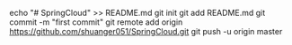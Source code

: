 echo "# SpringCloud" >> README.md
git init
git add README.md
git commit -m "first commit"
git remote add origin https://github.com/shuanger051/SpringCloud.git
git push -u origin master